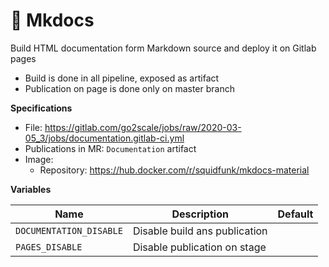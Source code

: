 # 📗 Mkdocs

Build HTML documentation form Markdown source and deploy it on Gitlab pages

* Build is done in all pipeline, exposed as artifact
* Publication on page is done only on master branch

**Specifications**

* File: https://gitlab.com/go2scale/jobs/raw/2020-03-05_3/jobs/documentation.gitlab-ci.yml
* Publications in MR: `Documentation` artifact
* Image:
    * Repository: https://hub.docker.com/r/squidfunk/mkdocs-material

**Variables**

| Name | Description | Default |
| ---- | ----------- | ------- |
| `DOCUMENTATION_DISABLE` | Disable build ans publication | |
| `PAGES_DISABLE` | Disable publication on stage | |
